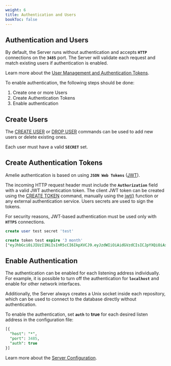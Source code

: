```yaml
---
weight: 6
title: Authentication and Users
bookToc: false
---
```


## Authentication and Users

By default, the Server runs without authentication and accepts **`HTTP`** connections on the **`3485`** port.
The Server will validate each request and match existing users if authentication is enabled.

Learn more about the [User Management and Authentication Tokens](/docs/users/overview).

To enable authentication, the following steps should be done:

1) Create one or more Users
2) Create Authentication Tokens
3) Enable authentication

## Create Users

The [CREATE USER](/docs/users/create) or [DROP USER](/docs/users/drop) commands can be used to add new users or delete existing ones.

Each user must have a valid **`SECRET`** set.

## Create Authentication Tokens

Amelie authentication is based on using **`JSON Web Tokens`** ([JWT](https://jwt.io/)).

The incoming HTTP request header must include the **`Authorization`** field with a valid JWT authentication token.
The client JWT token can be created using the [CREATE TOKEN](/docs/users/create_token) command, manually
using the [jwt()](/docs/sql/functions/crypto) function or any external authentication service. Users secrets are used to sign the tokens.

For security reasons, JWT-based authentication must be used only with **`HTTPS`** connections.

```SQL
create user test secret 'test'

create token test expire '3 month'
["eyJhbGciOiJIUzI1NiIsInR5cCI6IkpXVCJ9.eyJzdWIiOiAidGVzdCIsICJpYXQiOiAxNzI3OTYyMzU3LCAiZXhwIjogMTczNTkxMTE1N30.79g-77QHd82f7cSbeZSXaz4lP_7F3J4bm7EuZOUCmmM"]
```

## Enable Authentication

The authentication can be enabled for each listening address individually. For example, it is possible to turn off the
authentication for **`localhost`** and enable for other network interfaces.

Additionally, the Server always creates a Unix socket inside each repository, which can be used to connect to the
database directly without authentication.

To enable the authentication, set **`auth`** to **true** for each desired listen address in the
configuration file:

```SQL
[{
  "host": "*",
  "port": 3485,
  "auth": true
}]
```

Learn more about the [Server Configuration](/docs/configuration/server).
